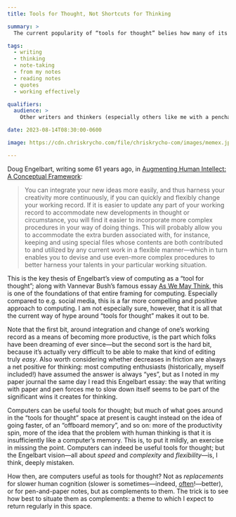 ```yaml
---
title: Tools for Thought, Not Shortcuts for Thinking

summary: >
  The current popularity of “tools for thought” belies how many of its proponents do not understand learning: there are no shortcuts for real understanding.

tags:
  - writing
  - thinking
  - note-taking
  - from my notes
  - reading notes
  - quotes
  - working effectively

qualifiers:
  audience: >
    Other writers and thinkers (especially others like me with a penchant for tool-obsession).

date: 2023-08-14T08:30:00-0600

image: https://cdn.chriskrycho.com/file/chriskrycho-com/images/memex.jpg

---
```


Doug Engelbart, writing some 61 years ago, in [Augmenting Human Intellect: 
A Conceptual Framework][source]:

> You can integrate your new ideas more easily, and thus harness your creativity more continuously, if you can quickly and flexibly change your working record. If it is easier to update any part of your working record to accommodate new developments in thought or circumstance, you will find it easier to incorporate more complex procedures in your way of doing things. This will probably allow you to accommodate the extra burden associated with, for instance, keeping and using special files whose contents are both contributed to and utilized by any current work in a flexible manner—which in turn enables you to devise and use even-more complex procedures to better harness your talents in your particular working situation.

[source]: https://www.dougengelbart.org/content/view/138/

This is the key thesis of Engelbart’s view of computing as a “tool for thought”; along with Vannevar Bush’s famous essay [As We May Think][bush], this is one of the foundations of that entire framing for computing. Especially compared to e.g. social media, this is a far more compelling and positive approach to computing. I am not especially sure, however, that it is all that the current way of hype around “tools for thought” makes it out to be.

[bush]: https://www.theatlantic.com/magazine/archive/1945/07/as-we-may-think/303881/

Note that the first bit, around integration and change of one’s working record as a means of becoming more productive, is the part which folks have been dreaming of ever since—but the second sort is the hard bit, because it’s actually very difficult to be able to make that kind of editing truly *easy*. Also worth considering whether decreases in friction are always a net positive for thinking: most computing enthusiasts (historically, myself included!) have assumed the answer is always “yes”, but as I noted in my paper journal the same day I read this Engelbart essay: the way that writing with paper and pen forces me to slow down itself seems to be part of the significant wins it creates for thinking.

Computers can be useful tools for thought; but much of what goes around in the “tools for thought” space at present is caught instead on the idea of going faster, of an “offboard memory”, and so on: more of the productivity spin, more of the idea that the problem with human thinking is that it is insufficiently like a computer’s memory. This is, to put it mildly, an exercise in missing the point. Computers can indeed be useful tools for thought; but the Engelbart vision—all about *speed* and *complexity* and *flexibility*—is, I think, deeply mistaken.

How then, are computers useful as tools for thought? Not as *replacements* for slower human cognition (slower is sometimes—indeed, [often][ws]!—better), or for pen-and-paper notes, but as complements to them. The trick is to see how best to situate them as complements: a theme to which I expect to return regularly in this space.

[ws]: https://winningslowly.org
